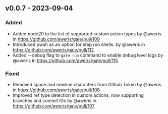 ## v0.0.7 - 2023-09-04


### Added
- Added node20 to the list of supported custom action types by @aweris in https://github.com/aweris/gale/pull/109
- Introduced pwsh as an option for step run shells. by @aweris in https://github.com/aweris/gale/pull/112
- Added --debug flag to `gale run` command to enable debug level logs by @aweris in https://github.com/aweris/gale/pull/115

### Fixed
- Removed space and newline characters from Github Token by @aweris in https://github.com/aweris/gale/pull/108
- Improved ref type detection in custom actions, now supporting branches and commit IDs by @aweris in https://github.com/aweris/gale/pull/107